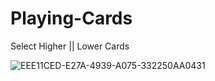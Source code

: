 # Playing-Cards

Select Higher || Lower Cards

![EEE11CED-E27A-4939-A075-332250AA0431](https://user-images.githubusercontent.com/94847995/184494157-1401ccca-a36d-440e-8ea2-8abbc83d1d72.gif)
